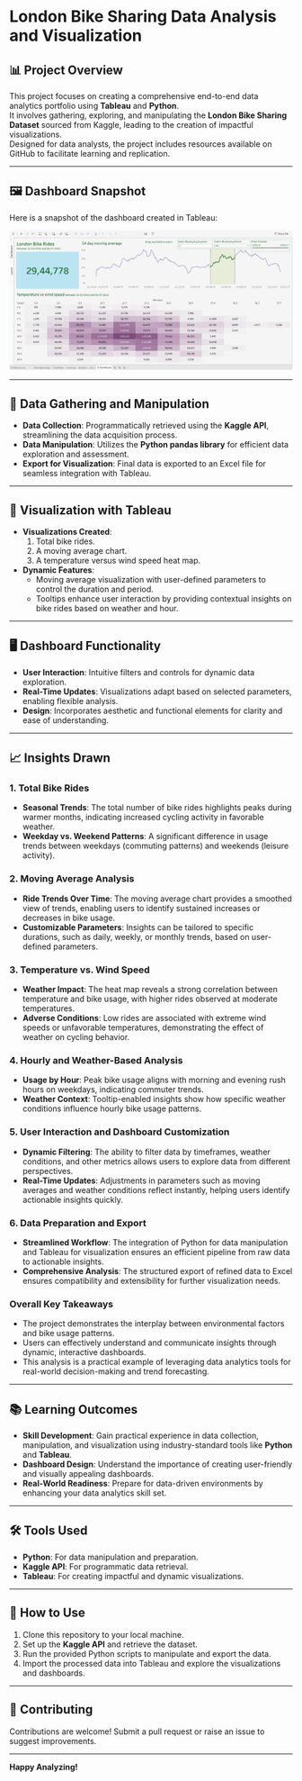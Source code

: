 # London Bike Sharing Data Analysis and Visualization

## 📊 Project Overview
This project focuses on creating a comprehensive end-to-end data analytics portfolio using **Tableau** and **Python**.  
It involves gathering, exploring, and manipulating the **London Bike Sharing Dataset** sourced from Kaggle, leading to the creation of impactful visualizations.  
Designed for data analysts, the project includes resources available on GitHub to facilitate learning and replication.

---

## 🖼️ Dashboard Snapshot

Here is a snapshot of the dashboard created in Tableau:

![Dashboard Snapshot](https://github.com/Naveennnkumar-Bit/pandas-tableau-london-bike-share/blob/main/london%20rides.png)

---

## 🔄 Data Gathering and Manipulation
- **Data Collection**: Programmatically retrieved using the **Kaggle API**, streamlining the data acquisition process.  
- **Data Manipulation**: Utilizes the **Python pandas library** for efficient data exploration and assessment.  
- **Export for Visualization**: Final data is exported to an Excel file for seamless integration with Tableau.

---

## 🎨 Visualization with Tableau
- **Visualizations Created**:
  1. Total bike rides.  
  2. A moving average chart.  
  3. A temperature versus wind speed heat map.  
- **Dynamic Features**:
  - Moving average visualization with user-defined parameters to control the duration and period.  
  - Tooltips enhance user interaction by providing contextual insights on bike rides based on weather and hour.

---

## 🖥️ Dashboard Functionality
- **User Interaction**: Intuitive filters and controls for dynamic data exploration.  
- **Real-Time Updates**: Visualizations adapt based on selected parameters, enabling flexible analysis.  
- **Design**: Incorporates aesthetic and functional elements for clarity and ease of understanding.

---

## 📈 Insights Drawn

### **1. Total Bike Rides**
- **Seasonal Trends**: The total number of bike rides highlights peaks during warmer months, indicating increased cycling activity in favorable weather.
- **Weekday vs. Weekend Patterns**: A significant difference in usage trends between weekdays (commuting patterns) and weekends (leisure activity).

### **2. Moving Average Analysis**
- **Ride Trends Over Time**: The moving average chart provides a smoothed view of trends, enabling users to identify sustained increases or decreases in bike usage.
- **Customizable Parameters**: Insights can be tailored to specific durations, such as daily, weekly, or monthly trends, based on user-defined parameters.

### **3. Temperature vs. Wind Speed**
- **Weather Impact**: The heat map reveals a strong correlation between temperature and bike usage, with higher rides observed at moderate temperatures.
- **Adverse Conditions**: Low rides are associated with extreme wind speeds or unfavorable temperatures, demonstrating the effect of weather on cycling behavior.

### **4. Hourly and Weather-Based Analysis**
- **Usage by Hour**: Peak bike usage aligns with morning and evening rush hours on weekdays, indicating commuter trends.
- **Weather Context**: Tooltip-enabled insights show how specific weather conditions influence hourly bike usage patterns.

### **5. User Interaction and Dashboard Customization**
- **Dynamic Filtering**: The ability to filter data by timeframes, weather conditions, and other metrics allows users to explore data from different perspectives.
- **Real-Time Updates**: Adjustments in parameters such as moving averages and weather conditions reflect instantly, helping users identify actionable insights quickly.

### **6. Data Preparation and Export**
- **Streamlined Workflow**: The integration of Python for data manipulation and Tableau for visualization ensures an efficient pipeline from raw data to actionable insights.
- **Comprehensive Analysis**: The structured export of refined data to Excel ensures compatibility and extensibility for further visualization needs.

### **Overall Key Takeaways**
- The project demonstrates the interplay between environmental factors and bike usage patterns.
- Users can effectively understand and communicate insights through dynamic, interactive dashboards.
- This analysis is a practical example of leveraging data analytics tools for real-world decision-making and trend forecasting.

---

## 📚 Learning Outcomes
- **Skill Development**: Gain practical experience in data collection, manipulation, and visualization using industry-standard tools like **Python** and **Tableau**.  
- **Dashboard Design**: Understand the importance of creating user-friendly and visually appealing dashboards.  
- **Real-World Readiness**: Prepare for data-driven environments by enhancing your data analytics skill set.

---

## 🛠️ Tools Used
- **Python**: For data manipulation and preparation.  
- **Kaggle API**: For programmatic data retrieval.  
- **Tableau**: For creating impactful and dynamic visualizations.

---

## 🚀 How to Use
1. Clone this repository to your local machine.  
2. Set up the **Kaggle API** and retrieve the dataset.  
3. Run the provided Python scripts to manipulate and export the data.  
4. Import the processed data into Tableau and explore the visualizations and dashboards.  

---

## 🤝 Contributing
Contributions are welcome! Submit a pull request or raise an issue to suggest improvements.

---

**Happy Analyzing!**

